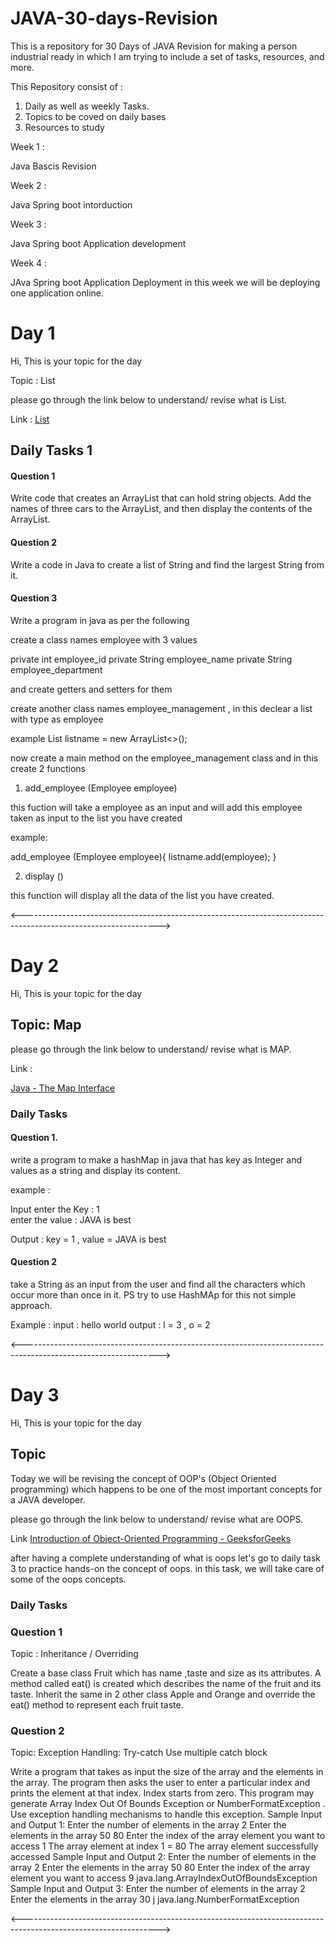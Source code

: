 
# JAVA-30-days-Revision

This is a repository for 30 Days of JAVA Revision for making a person industrial ready in which I am trying to include a set of tasks, resources, and more.

This Repository consist of : 

1. Daily as well as weekly Tasks.
2. Topics to be coved on daily bases 
3. Resources to study 

Week 1 : 

Java Bascis Revision 

Week 2 : 

Java Spring boot intorduction 

Week 3 : 

Java Spring boot Application development 

Week 4 : 

JAva Spring boot Application Deployment 
in this week we will be deploying one application online. 



# Day 1 

Hi, This is your topic for the day

Topic : List 

please go through the link below to understand/ revise what is List.

Link : 
[List](https://www.javatpoint.com/java-list)

## Daily Tasks 1 

#### Question 1 

Write code that creates an ArrayList that can hold string objects. Add the names of three cars to the ArrayList, and then display the contents of the ArrayList.

#### Question 2 

Write a code in Java to create a list of String and find the largest String from it.

#### Question 3 

Write a program in java as per the following 

create a class names employee with 3 values 

private int employee_id
private String employee_name
private String employee_department 

and create getters and setters for them 

create another class names employee_management , in this declear a list with type as employee 

example 
List<Employee> listname = new ArrayList<>();

now create a main method on the employee_management class and in this create 2 functions 

  
1. add_employee (Employee employee)

  this fuction will take a employee as an input and will add this employee taken as input to the list you have created 

example: 

add_employee (Employee employee){
listname.add(employee);
}


2. display ()

  this function will display all the data of the list you have created. 
  
<---------------------------------------------------------------------------------------------------------------->

# Day 2 
  
Hi, This is your topic for the day

## Topic: Map 

please go through the link below to understand/ revise what is MAP.

Link : 

[Java - The Map Interface](https://www.javatpoint.com/java-hashmap)

### Daily Tasks

#### Question 1. 

write a program to make a  hashMap in java that has key as Integer and values as a string and display its content. 

example : 

Input 
enter the Key :
1  
enter the value : 
JAVA is best 

Output :
key = 1 , value = JAVA is best 

#### Question 2 

take a String as an input from the user and find all the characters which occur more than once in it.
PS try to use HashMAp for this not simple approach. 

Example : 
input : 
hello world
output : 
l = 3 , o = 2

<---------------------------------------------------------------------------------------------------------------->

# Day 3

Hi, This is your topic for the day

## Topic 
  
Today we will be revising the concept of OOP's (Object Oriented programming) which happens to be one of the most important concepts for a JAVA developer.

please go through the link below to understand/ revise what are OOPS. 

Link [Introduction of Object-Oriented Programming - GeeksforGeeks](https://www.geeksforgeeks.org/introduction-of-object-oriented-programming/)

after having a complete understanding of what is oops let's go to daily task 3 to practice hands-on the concept of oops. 
in this task, we will take care of some of the oops concepts. 

### Daily Tasks 
  
### Question 1 

Topic : Inheritance / Overriding 	

 Create a base class Fruit which has name ,taste and size as its attributes. A method called eat() is created which describes the name of the fruit and its taste. Inherit the same in 2 other class Apple and Orange and override the eat() method to represent each fruit taste.

### Question 2 

Topic: Exception Handling: Try-catch Use multiple catch block 	


Write a program that takes as input the size of the array and the elements in the array. The program then asks the user to enter a particular index and prints the element at that index. Index starts from zero.
This program may generate Array Index Out Of Bounds Exception or NumberFormatException . Use exception handling mechanisms to handle this exception.
Sample Input and Output 1: Enter the number of elements in the array 2 Enter the elements in the array 50 80 Enter the index of the array element you want to access 1 The array element at index 1 = 80 The array element successfully accessed
Sample Input and Output 2: Enter the number of elements in the array 2 Enter the elements in the array 50 80 Enter the index of the array element you want to access 9 java.lang.ArrayIndexOutOfBoundsException
Sample Input and Output 3: Enter the number of elements in the array 2 Enter the elements in the array 30 j java.lang.NumberFormatException

  <---------------------------------------------------------------------------------------------------------------->

